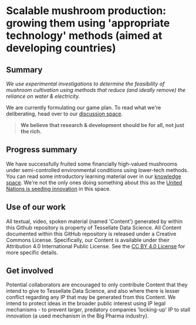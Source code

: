# Scalable mushroom production: growing them using 'appropriate technology' methods (aimed at developing countries)
## Summary
_We use experimental investigations to determine the feasibility of mushroom cultivation using methods that reduce (and ideally remove) the reliance on water & electricity._

We are currently formulating our game plan. To read what we're deliberating, head over to our [discussion space](https://www.researchgate.net/post/Mushroom_cultivation_can_we_reduce_water_needed_for_entire_process_while_also_providing_drinking_water_for_billions_of_people).

>**We believe that research & development should be for all, not just the rich.**

## Progress summary
We have successfully fruited some financially high-valued mushrooms under semi-controlled environmental conditions using lower-tech methods. You can read some introductory learning material over in our [knowledge space](https://github.com/TessellateDataScience/scalableMushroomProduction/wiki/Welcome). We're not the only ones doing something about this as the [United Nations is seeding innovation](https://innovation.wfp.org/knowledge) in this space.

## Use of our work
All textual, video, spoken material (named 'Content') generated by within this Github repository is property of Tessellate Data Science. All Content documented within this GitHub repository is released under a Creative Commons License. Specifically, our Content is available under their Attribution 4.0 International Public License. See the [CC BY 4.0 License](https://creativecommons.org/licenses/by/4.0/) for more specific details. 

## Get involved
Potential collaborators are encouraged to only contribute Content that they intend to give to Tessellate Data Science, and also where there is lesser conflict regarding any IP that may be generated from this Content. We intend to protect ideas in the broader public interest using IP legal mechanisms - to prevent larger, predatory companies 'locking-up' IP to stall innovation (a used mechanism in the Big Pharma industry).
